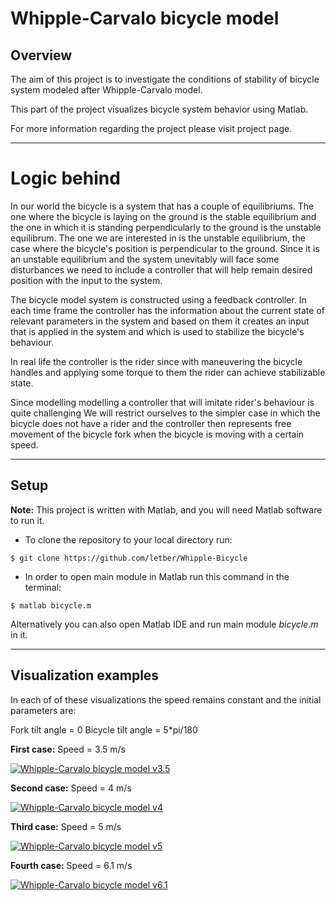 # Whipple-Carvalo bicycle model

## Overview

The aim of this project is to investigate the conditions of stability of bicycle system modeled after Whipple-Carvalo model. 

This part of the project visualizes bicycle system behavior using Matlab.

For more information regarding the project please visit project page.

---

# Logic behind

In our world the bicycle is a system that has a couple of equilibriums. The one where the bicycle is laying on the ground is the stable equilibrium and the one in which it is standing perpendicularly to the ground is the unstable equilibrum. The one we are interested in is the unstable equilibrium, the case where the bicycle's position is perpendicular to the ground.
Since it is an unstable equilibrium and the system unevitably will face some disturbances we need to include a controller that will help remain desired position with the input to the system. 

The bicycle model system is constructed using a feedback controller. In each time frame the controller has the information about the current state of relevant parameters in the system and based on them it creates an input that is applied in the system and which is used to stabilize the bicycle's behaviour. 

In real life the controller is the rider since with maneuvering the bicycle handles and applying some torque to them the rider can achieve stabilizable state.

Since modelling modelling a controller that will imitate rider's behaviour is quite challenging We will restrict ourselves to the simpler case in which the bicycle does not have a rider and the controller then represents free movement of the bicycle fork when the bicycle is moving with a certain speed.

---

## Setup
**Note:** This project is written with Matlab, and you will need Matlab software to run it.

- To clone the repository to your local directory run: 
~~~
$ git clone https://github.com/letber/Whipple-Bicycle
~~~

-  In order to open main module in Matlab run this command in the terminal:
~~~
$ matlab bicycle.m
~~~ 

Alternatively you can also open Matlab IDE and run main module $bicycle.m$ in it.

---

## Visualization examples

In each of of these visualizations the speed remains constant and the initial parameters are:

Fork tilt angle = 0
Bicycle tilt angle = 5*pi/180

**First case:**
Speed = 3.5 m/s

[![Whipple-Carvalo bicycle model v3.5](https://img.youtube.com/vi/Paf1Ywdv4PY/maxresdefault.jpg)](https://www.youtube.com/watch?v=Paf1Ywdv4PY&ab_channel=danyloG)

**Second case:**
Speed = 4 m/s

[![Whipple-Carvalo bicycle model v4](https://img.youtube.com/vi/nCJ1wVmVlJw/maxresdefault.jpg)](https://www.youtube.com/watch?v=nCJ1wVmVlJw&ab_channel=danyloG)

**Third case:**
Speed = 5 m/s

[![Whipple-Carvalo bicycle model v5](https://img.youtube.com/vi/KqlnKYFQC9A/maxresdefault.jpg)](https://www.youtube.com/watch?v=KqlnKYFQC9A&ab_channel=danyloG)

**Fourth case:**
Speed = 6.1 m/s

[![Whipple-Carvalo bicycle model v6.1](https://img.youtube.com/vi/qtyIAezpxPk/maxresdefault.jpg)](https://www.youtube.com/watch?v=qtyIAezpxPk&ab_channel=danyloG)

